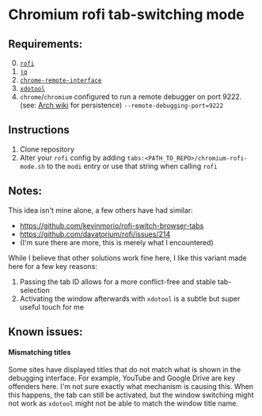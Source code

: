# Chromium rofi tab-switching mode


## Requirements:
0. [`rofi`](https://github.com/davatorium/rofi)
1. [`jq`](https://stedolan.github.io/jq/)
2. [`chrome-remote-interface`](https://github.com/cyrus-and/chrome-remote-interface)
3. [`xdotool`](https://github.com/jordansissel/xdotool)
3. `chrome`/`chromium` configured to run a remote debugger on port 9222. (see: [Arch wiki](https://wiki.archlinux.org/index.php/chromium#Making_flags_persistent) for persistence) `--remote-debugging-port=9222`


## Instructions
1. Clone repository
2. Alter your `rofi` config by adding `tabs:<PATH_TO_REPO>/chromium-rofi-mode.sh` to the `modi` entry or use that string when calling `rofi`


## Notes:
This idea isn't mine alone, a few others have had similar:

 - https://github.com/kevinmorio/rofi-switch-browser-tabs
 - https://github.com/davatorium/rofi/issues/214
 - (I'm sure there are more, this is merely what I encountered)

While I believe that other solutions work fine here, I like this variant made here for a few key reasons:
1. Passing the tab ID allows for a more conflict-free and stable tab-selection
2. Activating the window afterwards with `xdotool` is a subtle but super useful touch for me


## Known issues:
#### Mismatching titles
Some sites have displayed titles that do not match what is shown in the debugging interface. For example, YouTube and Google Drive are key offenders here. I'm not sure exactly what mechanism is causing this. When this happens, the tab can still be activated, but the window switching might not work as `xdotool` might not be able to match the window title name.
